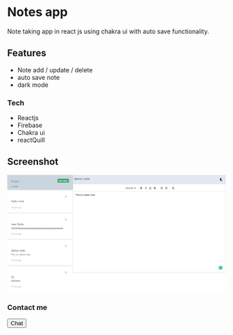 # Notes app
Note taking app in react js using chakra ui with auto save functionality.

## Features
- Note add / update / delete
- auto save note 
- dark mode 

### Tech
- Reactjs 
- Firebase
- Chakra ui
- reactQuill 

## Screenshot
<img src="screenshots/app.png" alt="notes app">


### Contact me



<a href="https://api.whatsapp.com/send?phone=918866669219&text=Hey!">
<button>Chat</button>
</a>